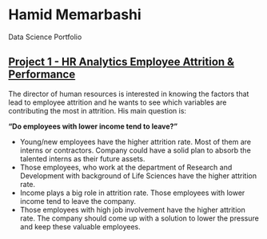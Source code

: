# Hamid Memarbashi
Data Science Portfolio

## [Project 1 - HR Analytics Employee Attrition & Performance](https://github.com/hamidmemarbashi/Employee_Attrition/blob/main/Employee_Attrition.ipynb)

The director of human resources is interested in knowing the factors that lead to employee attrition and he wants to see which variables are contributing the most in attrition. His main question is:

**“Do employees with lower income tend to leave?”**

- Young/new employees have the higher attrition rate. Most of them are interns or contractors. Company could have a solid plan to absorb the talented interns as their future assets.
- Those employees, who work at the department of Research and Development with background of Life Sciences have the higher attrition rate.
- Income plays a big role in attrition rate. Those employees with lower income tend to leave the company.
- Those employees with high job involvement have the higher attrition rate. The company should come up with a solution to lower the pressure and keep these valuable employees.
